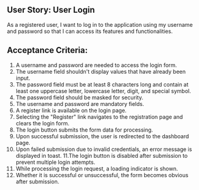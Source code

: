## User Story: User Login

As a registered user, I want to log in to the application using my username and password so that I can access its features and functionalities.

## Acceptance Criteria:

1. A username and password are needed to access the login form.
2. The username field shouldn't display values that have already been input.
3. The password field must be at least 8 characters long and contain at least one uppercase letter, lowercase letter, digit, and special symbol.
4. The password field should be masked for security.
5. The username and password are mandatory fields.
6. A register link is available on the login page.
7. Selecting the "Register" link navigates to the registration page and clears the login form.
8. The login button submits the form data for processing.
9. Upon successful submission, the user is redirected to the dashboard page.
10. Upon failed submission due to invalid credentials, an error message is displayed in toast.
11.The login button is disabled after submission to prevent multiple login attempts.
12. While processing the login request, a loading indicator is shown.
13. Whether it is successful or unsuccessful, the form becomes obvious after submission.